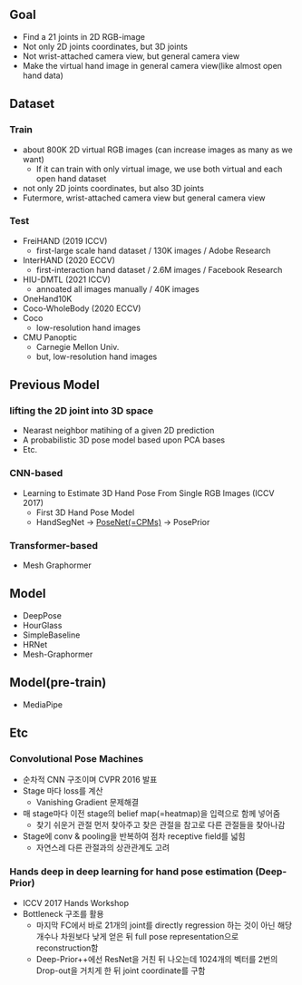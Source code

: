 ## Goal
  - Find a 21 joints in 2D RGB-image
  - Not only 2D joints coordinates, but 3D joints
  - Not wrist-attached camera view, but general camera view
  - Make the virtual hand image in general camera view(like almost open hand data)

## Dataset
### Train
- about 800K 2D virtual RGB images (can increase images as many as we want)
  - If it can train with only virtual image, we use both virtual and each open hand dataset
- not only 2D joints coordinates, but also 3D joints
- Futermore, wrist-attached camera view but general camera view
### Test
- FreiHAND (2019 ICCV) 
	- first-large scale hand dataset / 130K images / Adobe Research 
- InterHAND (2020 ECCV) 
	- first-interaction hand dataset / 2.6M images / Facebook Research 
- HIU-DMTL (2021 ICCV) 
	- annoated all images manually / 40K images 
- OneHand10K 
- Coco-WholeBody (2020 ECCV) 
- Coco 
	- low-resolution hand images 
- CMU Panoptic 
	- Carnegie Mellon Univ. 
	- but, low-resolution hand images 

## Previous Model
### lifting the 2D joint into 3D space
  -  Nearast neighbor matihing of a given 2D prediction
-  A probabilistic 3D pose model based upon PCA bases
  -  Etc.
### CNN-based
  - Learning to Estimate 3D Hand Pose From Single RGB Images (ICCV 2017)
    - First 3D Hand Pose Model
  	- HandSegNet -> [PoseNet(=CPMs)](#convolutional-pose-machines) -> PosePrior
				
### Transformer-based
  - Mesh Graphormer

## Model
  - DeepPose
  - HourGlass
  - SimpleBaseline
  - HRNet
  - Mesh-Graphormer

## Model(pre-train)
  - MediaPipe


## Etc
### Convolutional Pose Machines
- 순차적 CNN 구조이며 CVPR 2016 발표
- Stage 마다 loss를 계산 
  - Vanishing Gradient 문제해결
- 매 stage마다 이전 stage의 belief map(=heatmap)을 입력으로 함께 넣어줌
  - 찾기 쉬운거 관절 먼저 찾아주고 찾은 관절을 참고로 다른 관절들을 찾아나감
- Stage에 conv & pooling을 반복하여 점차 receptive field를 넓힘
  - 자연스레 다른 관절과의 상관관계도 고려
### Hands deep in deep learning for hand pose estimation (Deep-Prior)
- ICCV 2017 Hands Workshop
- Bottleneck 구조를 활용
	- 마지막 FC에서 바로 21개의 joint를 directly regression 하는 것이 아닌 해당 개수나 차원보다 낮게 얻은 뒤 full pose representation으로 reconstruction함
	- Deep-Prior++에선 ResNet을 거친 뒤 나오는데 1024개의 벡터를 2번의 Drop-out을 거치게 한 뒤 joint coordinate를 구함